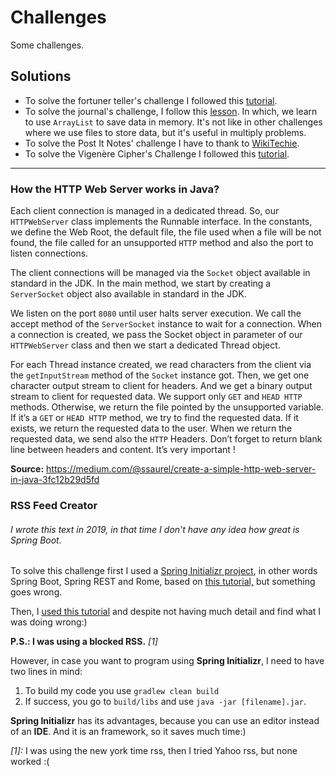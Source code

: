 # Challenges

Some challenges.

## Solutions

- To solve the fortuner teller's challenge I followed this [tutorial](https://medium.com/@kellylougheed/fortune-teller-with-java-classes-75069ac39591).
- To solve the journal's challenge, I follow this [lesson](https://www.ict.social/java/oop/diary-with-a-database-in-java-curse). In which, we learn to use `ArrayList` to save data in memory. It's not like in other challenges where we use files to store data, but it's 
  useful in multiply problems.
- To solve the Post It Notes' challenge I have to thank to [WikiTechie](https://github.com/wikitechie/StickyNotes).
- To solve the Vigenère Cipher's Challenge I followed this [tutorial](https://www.geeksforgeeks.org/vigenere-cipher/).

---
### How the HTTP Web Server works in Java?

Each client connection is managed in a dedicated thread. So, our `HTTPWebServer` class implements the Runnable interface. 
In the constants, we define the Web Root, the default file, the file used when a file will be not found,  the file called for an unsupported `HTTP` method and also the port to listen connections.

The client connections will be managed via the `Socket` object available in standard in the JDK. In the main method, 
we start by creating a `ServerSocket` object also available in standard in the JDK.

We listen on the port `8080` until user halts server execution. We call the accept method of the 
`ServerSocket` instance to wait for a connection. When a connection is created,  we pass the Socket object in parameter of our `HTTPWebServer` class and then we start a dedicated Thread object.

For each Thread instance created, we read characters from the client via the `getInputStream` method of the  `Socket` instance got. Then, we get one character output stream to client for headers.  And we get a binary output stream to client for requested data.
We support only `GET` and `HEAD HTTP` methods. Otherwise, we return the file pointed by the unsupported variable.  If it’s a `GET` or `HEAD HTTP` method, we try to find the requested data. 
If it exists, we return the requested data to the user.  When we return the requested data, we send also the `HTTP` Headers.  Don’t forget to return blank line between headers and content. It’s very important !

**Source:** https://medium.com/@ssaurel/create-a-simple-http-web-server-in-java-3fc12b29d5fd

### RSS Feed Creator

###### I wrote this text in 2019, in that time I don't have any idea how great is Spring Boot.

To solve this challenge first I used a [Spring Initializr project](https://start.spring.io/), in other words Spring Boot, Spring REST and Rome, based on [this tutorial,](https://www.novatec-gmbh.de/en/blog/create-rss-feed-spring-rome-5-minutes/) but something goes wrong. 

Then, I [used this tutorial](https://www.vogella.com/tutorials/RSSFeed/article.html) and despite not having much detail and find what I was doing wrong:)

**P.S.: I was using a blocked RSS.** *[1]*

However, in case you want to program using **Spring Initializr**, I need to have two lines in mind:

1. To build my code you use `gradlew clean build`
2. If success, you go to `build/libs` and use `java -jar [filename].jar`.

**Spring Initializr** has its advantages, because you can use an editor instead of an **IDE**. And it is an framework, so it saves much time:)

*[1]:* I was using the new york time rss, then I tried Yahoo rss, but none worked :(

